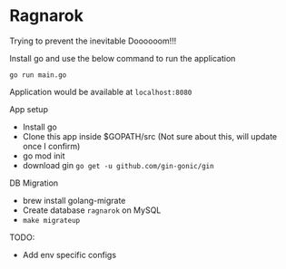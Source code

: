 # Ragnarok
Trying to prevent the inevitable Doooooom!!!

Install go and use the below command to run the application

`go run main.go`

Application would be available at `localhost:8080`

App setup
- Install go
- Clone this app inside $GOPATH/src (Not sure about this, will update once I confirm)
- go mod init
- download gin `go get -u github.com/gin-gonic/gin`

DB Migration
- brew install golang-migrate
- Create database `ragnarok` on MySQL 
- `make migrateup`

TODO:
- Add env specific configs